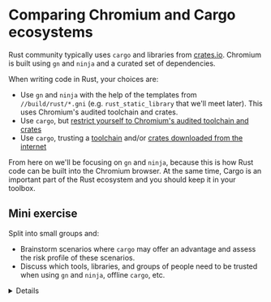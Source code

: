 # Comparing Chromium and Cargo ecosystems

Rust community typically uses `cargo` and libraries from [crates.io][2].
Chromium is built using `gn` and `ninja` and a curated set of dependencies.

When writing code in Rust, your choices are:

- Use `gn` and `ninja` with the help of the templates from `//build/rust/*.gni`
  (e.g. `rust_static_library` that we'll meet later). This uses Chromium's
  audited toolchain and crates.
- Use `cargo`, but
  [restrict yourself to Chromium's audited toolchain and crates][0]
- Use `cargo`, trusting a [toolchain][1] and/or
  [crates downloaded from the internet][2]

From here on we'll be focusing on `gn` and `ninja`, because this is how Rust
code can be built into the Chromium browser. At the same time, Cargo is an
important part of the Rust ecosystem and you should keep it in your toolbox.

## Mini exercise

Split into small groups and:

- Brainstorm scenarios where `cargo` may offer an advantage and assess the risk
  profile of these scenarios.
- Discuss which tools, libraries, and groups of people need to be trusted when
  using `gn` and `ninja`, offline `cargo`, etc.

<details>

Ask students to avoid peeking at the speaker notes before completing the
exercise. Assuming folks taking the course are physically together, ask them to
discuss in small groups of 3-4 people.

Notes/hints related to the first part of the exercise ("scenarios where Cargo
may offer an advantage"):

- It's fantastic that when writing a tool, or prototyping a part of Chromium,
  one has access to the rich ecosystem of crates.io libraries. There is a crate
  for almost anything and they are usually quite pleasant to use. (`clap` for
  command-line parsing, `serde` for serializing/deserializing to/from various
  formats, `itertools` for working with iterators, etc.).

  - `cargo` makes it easy to try a library (just add a single line to
    `Cargo.toml` and start writing code)
  - It may be worth comparing how CPAN helped make `perl` a popular choice. Or
    comparing with `python` + `pip`.

- Development experience is made really nice not only by core Rust tools (e.g.
  using `rustup` to switch to a different `rustc` version when testing a crate
  that needs to work on nightly, current stable, and older stable) but also by
  an ecosystem of third-party tools (e.g. Mozilla provides `cargo vet` for
  streamlining and sharing security audits; `criterion` crate gives a
  streamlined way to run benchmarks).

  - `cargo` makes it easy to add a tool via `cargo install --locked cargo-vet`.
  - It may be worth comparing with Chrome Extensions or VScode extensions.

- Broad, generic examples of projects where `cargo` may be the right choice:

  - Perhaps surprisingly, Rust is becoming increasingly popular in the industry
    for writing command line tools. The breadth and ergonomics of libraries is
    comparable to Python, while being more robust (thanks to the rich
    typesystem) and running faster (as a compiled, rather than interpreted
    language).
  - Participating in the Rust ecosystem requires using standard Rust tools like
    Cargo. Libraries that want to get external contributions, and want to be
    used outside of Chromium (e.g. in Bazel or Android/Soong build environments)
    should probably use Cargo.

- Examples of Chromium-related projects that are `cargo`-based:
  - `serde_json_lenient` (experimented with in other parts of Google which
    resulted in PRs with performance improvements)
  - Fontations libraries like `font-types`
  - `gnrt` tool (we will meet it later in the course) which depends on `clap`
    for command-line parsing and on `toml` for configuration files.
    - Disclaimer: a unique reason for using `cargo` was unavailability of `gn`
      when building and bootstrapping Rust standard library when building Rust
      toolchain.)
    - `run_gnrt.py` uses Chromium's copy of `cargo` and `rustc`. `gnrt` depends
      on third-party libraries downloaded from the internet, by `run_gnrt.py`
      asks `cargo` that only `--locked` content is allowed via `Cargo.lock`.)

Students may identify the following items as being implicitly or explicitly
trusted:

- `rustc` (the Rust compiler) which in turn depends on the LLVM libraries, the
  Clang compiler, the `rustc` sources (fetched from GitHub, reviewed by Rust
  compiler team), binary Rust compiler downloaded for bootstrapping
- `rustup` (it may be worth pointing out that `rustup` is developed under the
  umbrella of the https://github.com/rust-lang/ organization - same as `rustc`)
- `cargo`, `rustfmt`, etc.
- Various internal infrastructure (bots that build `rustc`, system for
  distributing the prebuilt toolchain to Chromium engineers, etc.)
- Cargo tools like `cargo audit`, `cargo vet`, etc.
- Rust libraries vendored into `//third_party/rust` (audited by
  security@chromium.org)
- Other Rust libraries (some niche, some quite popular and commonly used)

</details>

[0]: https://chromium.googlesource.com/chromium/src/+/refs/heads/main/docs/rust.md#Using-cargo
[1]: https://rustup.rs/
[2]: https://crates.io/
